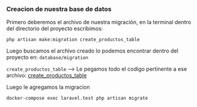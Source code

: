 ### Creacion de nuestra base de datos
Primero deberemos el archivo de nuestra migración, en la terminal dentro del directorio del proyecto escribimos:
~~~
php artisan make:migration create_productos_table
~~~
Luego buscamos el archivo creado lo podemos encontrar dentro del proyecto en: `database/migration`

`create_productos_table`  --> Le pegamos todo el codigo pertinente a ese archivo: [create_productos_table](https://github.com/carlosjose1267/carlosjoseapplaravel/blob/main/database/migrations/2023_06_12_164546_create_productos_table.php)

Luego le agregamos la migracion 
~~~
docker-compose exec laravel.test php artisan migrate
~~~
